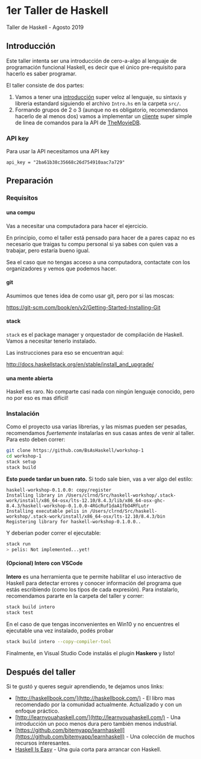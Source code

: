 # 1er Taller de Haskell

Taller de Haskell - Agosto 2019

## Introducción

Este taller intenta ser una introducción de cero-a-algo al lenguaje de programación
funcional Haskell, es decir que el único pre-requisito para hacerlo es saber programar.

El taller consiste de dos partes:

1. Vamos a tener una [introducción](#intro) super veloz al lenguaje, su sintaxis y libreria estandard
siguiendo el archivo `Intro.hs` en la carpeta `src/`.
2. Formando grupos de 2 o 3 (aunque no es obligatorio, recomendamos hacerlo de al menos dos) vamos a implementar
un [cliente](#cliente) super simple de linea de comandos para la API de [TheMovieDB](https://themoviedb.org).

### API key

Para usar la API necesitamos una API key

```
api_key = "2ba61b38c35668c26d754910aac7a729"
```

## Preparación

### Requisitos

#### una compu

Vas a necesitar una computadora para hacer el ejercicio.

En principio, como el taller está pensado para hacer de a pares capaz no es necesario que traigas tu compu personal
si ya sabes con quien vas a trabajar, pero estaría bueno igual.

Sea el caso que no tengas acceso a una computadora, contactate con los organizadores y vemos que podemos hacer.

#### git

Asumimos que tenes idea de como usar git, pero por si las moscas:

https://git-scm.com/book/en/v2/Getting-Started-Installing-Git

#### stack

`stack` es el package manager y orquestador de compilación de Haskell. Vamos a necesitar tenerlo instalado.

Las instrucciones para eso se encuentran aquí:

http://docs.haskellstack.org/en/stable/install_and_upgrade/

#### una mente abierta

Haskell es raro. No comparte casi nada con ningún lenguaje conocido, pero no por eso es mas difícil!

### Instalación

Como el proyecto usa varias librerias, y las mismas pueden ser pesadas, recomendamos *fuertemente*
instalarlas en sus casas antes de venir al taller. Para esto deben correr:

```bash
git clone https://github.com/BsAsHaskell/workshop-1
cd workshop-1
stack setup
stack build
```

**Esto puede tardar un buen rato.** Si todo sale bien, vas a ver algo del estilo:

```
haskell-workshop-0.1.0.0: copy/register
Installing library in /Users/clrnd/Src/haskell-workshop/.stack-work/install/x86_64-osx/lts-12.10/8.4.3/lib/x86_64-osx-ghc-8.4.3/haskell-workshop-0.1.0.0-4RGcRuf1daA1fbO4MfLutr
Installing executable pelis in /Users/clrnd/Src/haskell-workshop/.stack-work/install/x86_64-osx/lts-12.10/8.4.3/bin
Registering library for haskell-workshop-0.1.0.0..
```

Y deberian poder correr el ejecutable:

```bash
stack run
> pelis: Not implemented...yet!
```

#### (Opcional) Intero con VSCode

**Intero** es una herramienta que te permite habilitar el uso interactivo de Haskell para detectar errores y conocer información del programa que estás escribiendo (como los tipos de cada expresión). Para instalarlo, recomendamos pararte en la carpeta del taller y correr:

```bash
stack build intero
stack test
```

En el caso de que tengas inconvenientes en Win10 y no encuentres el ejecutable una vez instalado, podés probar

```bash
stack build intero --copy-compiler-tool
```

Finalmente, en Visual Studio Code instalás el plugin **Haskero** y listo!

## Después del taller

Si te gustó y queres seguir aprendiendo, te dejamos unos links:

- [http://haskellbook.com/](http://haskellbook.com/) - El libro mas recomendado por la comunidad actualmente. Actualizado y con un enfoque práctico.
- [http://learnyouahaskell.com/](http://learnyouahaskell.com/) - Una introducción un poco menos dura pero también menos industrial.
- [https://github.com/bitemyapp/learnhaskell](https://github.com/bitemyapp/learnhaskell) - Una colección de muchos recursos interesantes.
- [Haskell Is Easy](http://www.haskelliseasy.com) - Una guia corta para arrancar con Haskell.
